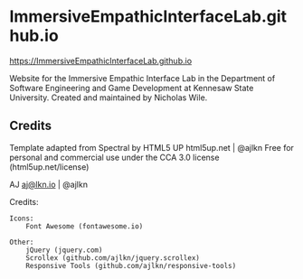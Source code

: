 # ImmersiveEmpathicInterfaceLab.github.io

https://ImmersiveEmpathicInterfaceLab.github.io

Website for the Immersive Empathic Interface Lab in the Department of Software Engineering and Game Development at Kennesaw State University. Created and maintained by Nicholas Wile. 

## Credits
Template adapted from Spectral by HTML5 UP
html5up.net | @ajlkn
Free for personal and commercial use under the CCA 3.0 license (html5up.net/license)

AJ
aj@lkn.io | @ajlkn

Credits:

	Icons:
		Font Awesome (fontawesome.io)

	Other:
		jQuery (jquery.com)
		Scrollex (github.com/ajlkn/jquery.scrollex)
		Responsive Tools (github.com/ajlkn/responsive-tools)